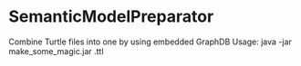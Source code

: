 # SemanticModelPreparator
Combine Turtle files into one by using embedded GraphDB
Usage: java -jar make_some_magic.jar <path to core TTL files> <name of output file>.ttl
